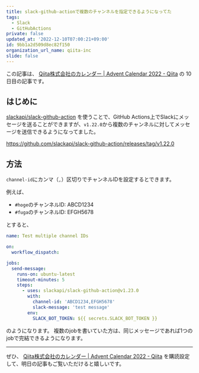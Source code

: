 ```yaml
---
title: slack-github-actionで複数のチャンネルを指定できるようになってた
tags:
  - Slack
  - GitHubActions
private: false
updated_at: '2022-12-10T07:00:21+09:00'
id: 9bb1a2d509d8ec82f150
organization_url_name: qiita-inc
slide: false
---
```

この記事は、 [Qiita株式会社のカレンダー | Advent Calendar 2022 - Qiita](https://qiita.com/advent-calendar/2022/qiita-inc) の 10 日目の記事です。

## はじめに

[slackapi/slack-github-action](https://github.com/slackapi/slack-github-action) を使うことで、GitHub Actions上でSlackにメッセージを送ることができますが、`v1.22.0`から複数のチャンネルに対してメッセージを送信できるようになってました。

https://github.com/slackapi/slack-github-action/releases/tag/v1.22.0

## 方法

`channel-id`にカンマ（`,`）区切りでチャンネルIDを設定するとできます。

例えば、

- `#hoge`のチャンネルID: ABCD1234
- `#fuga`のチャンネルID: EFGH5678

とすると、

```yml
name: Test multiple channel IDs

on:
  workflow_dispatch:

jobs:
  send-message:
    runs-on: ubuntu-latest
    timeout-minutes: 5
    steps:
      - uses: slackapi/slack-github-action@v1.23.0
        with:
          channel-id: 'ABCD1234,EFGH5678'
          slack-message: 'test message'
        env:
          SLACK_BOT_TOKEN: ${{ secrets.SLACK_BOT_TOKEN }}
```

のようになります。
複数のjobを書いていた方は、同じメッセージであれば1つのjobで完結できるようになります。


---

ぜひ、 [Qiita株式会社のカレンダー | Advent Calendar 2022 - Qiita](https://qiita.com/advent-calendar/2022/qiita-inc) を購読設定して、明日の記事もご覧いただけると嬉しいです。
